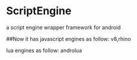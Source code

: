 # ScriptEngine
a script engine wrapper framework for android

##Now it has
javascript engines as follow:	v8,rhino

lua engines as follow:	androlua